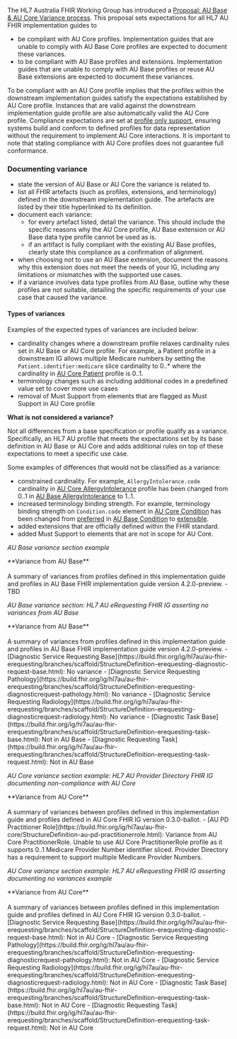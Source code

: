 The HL7 Australia FHIR Working Group has introduced a [Proposal: AU Base & AU Core Variance process](https://confluence.hl7.org/pages/viewpage.action?pageId=227217286). This proposal sets expectations for all HL7 AU FHIR implementation guides to 
- be compliant with AU Core profiles. Implementation guides that are unable to comply with AU Base Core profiles are expected to document these variances.
- to be compliant with AU Base profiles and extensions. Implementation guides that are unable to comply with AU Base profiles or reuse AU Base extensions are expected to document these variances.

To be compliant with an AU Core profile implies that the profiles within the downstream implementation guides satisfy the expectations established by AU Core profile. Instances that are valid against the downstream implementation guide profile are also automatically valid the AU Core profile. Compliance expectations are set at [profile only support](general-requirements.html#profile-only-support), ensuring systems build and conform to defined profiles for data representation without the requirement to implement AU Core interactions. It is important to note that stating compliance with AU Core profiles does not guarantee full conformance.  

### Documenting variance

-  state the version of AU Base or AU Core the variance is related to. 
- list all FHIR artefacts (such as profiles, extensions, and terminology) defined in the downstream implementation guide. The artefacts are listed by their title hyperlinked to its definition.
- document each variance: 
  - for every artefact listed, detail the variance. This should include the specific reasons why the AU Core profile, AU Base extension or AU Base data type profile cannot be used as is. 
  - if an artifact is fully compliant with the existing AU Base profiles, clearly state this compliance as a confirmation of alignment.
- when choosing not to use an AU Base extension, document the reasons why this extension does not meet the needs of your IG, including any limitations or mismatches with the supported use cases.
- if a variance involves data type profiles from AU Base, outline why these profiles are not suitable, detailing the specific requirements of your use case that caused the variance.

#### Types of variances

Examples of the expected types of variances are included below:
- cardinality changes where a downstream profile relaxes cardinality rules set in AU Base or AU Core profile. For example, a Patient profile in a downstream IG allows multiple Medicare numbers by setting the `Patient.identifier:medicare` slice cardinality to 0..* where the cardinality in [AU Core Patient](https://build.fhir.org/ig/hl7au/au-fhir-core/StructureDefinition-au-core-patient.html) profile is 0..1. 
- terminology changes such as including additional codes in a predefined value set to cover more use cases
- removal of Must Support from elements that are flagged as Must Support in AU Core profile

**What is not considered a variance?**

Not all differences from a base specification or profile qualify as a variance. Specifically, an HL7 AU profile that meets the expectations set by its base definition in AU Base or AU Core and adds additional rules on top of these expectations to meet a specific use case. 

Some examples of differences that would not be classified as a variance:

- constrained cardinality. For example, `AllergyIntolerance.code` cardinality in [AU Core AllergyIntolerance](https://build.fhir.org/ig/hl7au/au-fhir-core/StructureDefinition-au-core-allergyintolerance.html) profile has been changed from 0..1 in [AU Base AllergyIntolerance](https://build.fhir.org/ig/hl7au/au-fhir-base/StructureDefinition-au-allergyintolerance.html) to 1..1. 
- increased terminology binding strength. For example, terminology binding strength on `Condition.code` element in [AU Core Condition](https://build.fhir.org/ig/hl7au/au-fhir-core/StructureDefinition-au-core-condition.html) has been changed from [preferred](https://hl7.org/fhir/R4/terminologies.html#preferred) in [AU Base Condition](https://build.fhir.org/ig/hl7au/au-fhir-base/StructureDefinition-au-condition.html) to [extensible](https://hl7.org/fhir/R4/terminologies.html#extensible).  
- added extensions that are officially defined within the FHIR standard.
- added Must Support to elements that are not in scope for AU Core.


_AU Base variance section example_

<div class="bg-success" markdown="1">
**Variance from AU Base**<br><br>
A summary of variances from profiles defined in this implementation guide and profiles in AU Base FHIR implementation guide version 4.2.0-preview. 
- TBD
</div>


_AU Base variance section: HL7 AU eRequesting FHIR IG asserting no variances from AU Base_

<div class="bg-success" markdown="1">
**Variance from AU Base**<br><br>
A summary of variances from profiles defined in this implementation guide and profiles in AU Base FHIR implementation guide version 4.2.0-preview.
- [Diagnostic Service Requesting Base](https://build.fhir.org/ig/hl7au/au-fhir-erequesting/branches/scaffold/StructureDefinition-erequesting-diagnostic-request-base.html): No variance
- [Diagnostic Service Requesting Pathology](https://build.fhir.org/ig/hl7au/au-fhir-erequesting/branches/scaffold/StructureDefinition-erequesting-diagnosticrequest-pathology.html): No variance
- [Diagnostic Service Requesting Radiology](https://build.fhir.org/ig/hl7au/au-fhir-erequesting/branches/scaffold/StructureDefinition-erequesting-diagnosticrequest-radiology.html): No variance
- [Diagnostic Task Base](https://build.fhir.org/ig/hl7au/au-fhir-erequesting/branches/scaffold/StructureDefinition-erequesting-task-base.html): Not in AU Base
- [Diagnostic Requesting Task](https://build.fhir.org/ig/hl7au/au-fhir-erequesting/branches/scaffold/StructureDefinition-erequesting-task-request.html): Not in AU Base
</div>


_AU Core variance section example: HL7 AU Provider Directory FHIR IG documenting non-compliance with AU Core_ 

<div class="bg-success" markdown="1">
**Variance from AU Core**<br><br>
A summary of variances between profiles defined in this implementation guide and profiles defined in AU Core FHIR IG version 0.3.0-ballot.
- [AU PD Practitioner Role](https://build.fhir.org/ig/hl7au/au-fhir-core/StructureDefinition-au-pd-practitionerrole.html): Variance from AU Core PractitionerRole. Unable to use AU Core PractitionerRole profile as it supports 0..1 Medicare Provider Number identifier sliced. Provider Directory has a requirement to support multiple Medicare Provider Numbers.   
</div>


_AU Core variance section example: HL7 AU eRequesting FHIR IG asserting documenting no variances example_

<div class="bg-success" markdown="1">
**Variance from AU Core** <br><br>
A summary of variances between profiles defined in this implementation guide and profiles defined in AU Core FHIR IG version 0.3.0-ballot.
- [Diagnostic Service Requesting Base](https://build.fhir.org/ig/hl7au/au-fhir-erequesting/branches/scaffold/StructureDefinition-erequesting-diagnostic-request-base.html): Not in AU Core
- [Diagnostic Service Requesting Pathology](https://build.fhir.org/ig/hl7au/au-fhir-erequesting/branches/scaffold/StructureDefinition-erequesting-diagnosticrequest-pathology.html): Not in AU Core
- [Diagnostic Service Requesting Radiology](https://build.fhir.org/ig/hl7au/au-fhir-erequesting/branches/scaffold/StructureDefinition-erequesting-diagnosticrequest-radiology.html): Not in AU Core
- [Diagnostic Task Base](https://build.fhir.org/ig/hl7au/au-fhir-erequesting/branches/scaffold/StructureDefinition-erequesting-task-base.html): Not in AU Core
- [Diagnostic Requesting Task](https://build.fhir.org/ig/hl7au/au-fhir-erequesting/branches/scaffold/StructureDefinition-erequesting-task-request.html): Not in AU Core
</div>